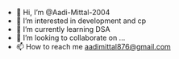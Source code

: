 - 👋 Hi, I’m @Aadi-Mittal-2004
- 👀 I’m interested in development and cp
- 🌱 I’m currently learning DSA
- 💞️ I’m looking to collaborate on ...
- 📫 How to reach me aadimittal876@gmail.com

<!---
Aadi-Mittal-2004/Aadi-Mittal-2004 is a ✨ special ✨ repository because its `README.md` (this file) appears on your GitHub profile.
You can click the Preview link to take a look at your changes.
--->

